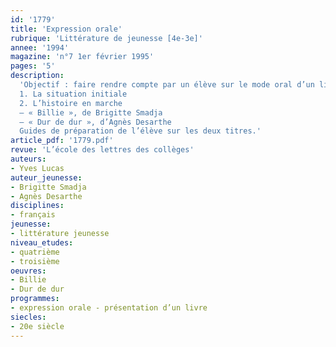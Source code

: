 ```yaml
---
id: '1779'
title: 'Expression orale'
rubrique: 'Littérature de jeunesse [4e-3e]'
annee: '1994'
magazine: 'n°7 1er février 1995'
pages: '5'
description: 
  'Objectif : faire rendre compte par un élève sur le mode oral d’un livre qu’il a aimé…
  1. La situation initiale
  2. L’histoire en marche
  – « Billie », de Brigitte Smadja
  – « Dur de dur », d’Agnès Desarthe
  Guides de préparation de l’élève sur les deux titres.'
article_pdf: '1779.pdf'
revue: 'L’école des lettres des collèges'
auteurs:
- Yves Lucas
auteur_jeunesse:
- Brigitte Smadja
- Agnès Desarthe
disciplines:
- français
jeunesse:
- littérature jeunesse
niveau_etudes:
- quatrième
- troisième
oeuvres:
- Billie
- Dur de dur
programmes:
- expression orale - présentation d’un livre
siecles:
- 20e siècle
---
```

